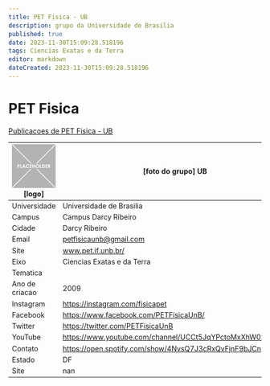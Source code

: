 ```yaml
---
title: PET Fisica - UB
description: grupo da Universidade de Brasilia
published: true
date: 2023-11-30T15:09:28.518196
tags: Ciencias Exatas e da Terra
editor: markdown
dateCreated: 2023-11-30T15:09:28.518196
---
```


# PET Fisica

[Publicacoes de PET Fisica - UB](/atividade/228PETFisicaUB/feed.md)

| ![placeholder.png](/placeholder.png) [logo] | [foto do grupo] UB         |
| ------------------------------------------- | ------------------------------------------------- |
| Universidade                                | Universidade de Brasilia      |
| Campus                                      | Campus Darcy Ribeiro            |
| Cidade                                      | Darcy Ribeiro             |
| Email                                       | petfisicaunb@gmail.com             |
| Site                                        | www.pet.if.unb.br/              |
| Eixo                                        | Ciencias Exatas e da Terra              |
| Tematica                                    |           |
| Ano de criacao                              | 2009        |
| Instagram                                   | https://instagram.com/fisicapet         |
| Facebook                                    | https://www.facebook.com/PETFisicaUnB/          |
| Twitter                                     | https://twitter.com/PETFisicaUnB           |
| YouTube                                     | https://www.youtube.com/channel/UCCt5JqYPctoMxXhW0xoJShw           |
| Contato                                     | https://open.spotify.com/show/4NvsQ7J3cRxQvFjnF9bJCn         |
| Estado                                      |  DF            |
| Site                                        | nan |
